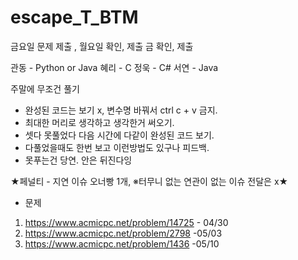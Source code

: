 # escape_T_BTM

금요일 문제 제출 , 월요일 확인, 제출 금 확인, 제출
 
관동 - Python or Java
혜리 - C
정욱 - C#
서연 - Java

주말에 무조건 풀기 

- 완성된 코드는 보기 x, 변수명 바꿔서 ctrl c + v 금지.
- 최대한 머리로 생각하고 생각한거 써오기.
- 셋다 못풀었다 다음 시간에 다같이 완성된 코드 보기.
- 다풀었을때도 한번 보고 이런방법도 있구나 피드백.
- 못푸는건 당연. 안은 뒤진다잉 

★페널티 - 지연 이슈 오너빵 1개,  ※터무니 없는 연관이 없는 이슈 전달은 x★
 
- 문제 
1. https://www.acmicpc.net/problem/14725 - 04/30
2. https://www.acmicpc.net/problem/2798 -05/03
3. https://www.acmicpc.net/problem/1436 -05/10
